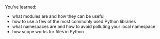 You’ve learned:

- what modules are and how they can be useful
- how to use a few of the most commonly used Python libraries
- what namespaces are and how to avoid polluting your local namespace
- how scope works for files in Python
